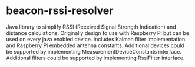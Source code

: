# beacon-rssi-resolver

Java library to simplify RSSI (Received Signal Strength Indication) and distance calculations. Originally design to use with Raspberry Pi but can be used on every java enabled device. Includes Kalman filter implementation and Raspberry Pi embedded antenna constants. Additional devices could be supported by implementing MeasurementDeviceConstants interface. Additional filters could be supported by implementing RssiFilter interface.
